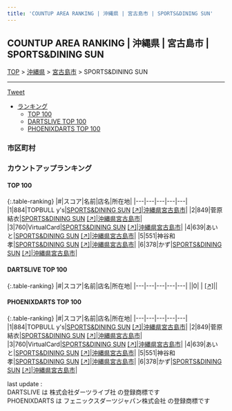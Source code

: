 ```yaml
---
title: 'COUNTUP AREA RANKING | 沖縄県 | 宮古島市 | SPORTS&DINING SUN'
---
```

## COUNTUP AREA RANKING | 沖縄県 | 宮古島市 | SPORTS&DINING SUN

[TOP](/darts/rank/) > [沖縄県](/darts/rank/沖縄県/) > [宮古島市](/darts/rank/沖縄県/宮古島市/) > SPORTS&DINING SUN

___

<a href="https://twitter.com/share?ref_src=twsrc%5Etfw" data-text="COUNTUP AREA RANKING | 沖縄県宮古島市SPORTS&DINING SUN" class="twitter-share-button" data-hashtags="DARTSLIVE,PHOENIXDARTS,darts,ダーツ" data-show-count="false">Tweet</a>

* [ランキング](#カウントアップランキング)
    * [TOP 100](#top-100)
    * [DARTSLIVE TOP 100](#dartslive-top-100)
    * [PHOENIXDARTS TOP 100](#phoenixdarts-top-100)

### 市区町村

<ul>

</ul>

### カウントアップランキング

#### TOP 100



{:.table-ranking}
|#|スコア|名前|店名|所在地|
|---|---|---|---|---|
|1|884|<span class="rank-name-pd">TOPBULL y&#x27;s</span>|<a href="/darts/rank/shops/93597.html">SPORTS&DINING SUN</a> <a href="https://vs.phoenixdarts.com/jp/shop/shopDetailInfo/s_93597?s_seq=93597">[↗]</a>|<a href="/darts/rank/沖縄県/宮古島市">沖縄県宮古島市</a>|
|2|849|<span class="rank-name-pd"><span class="pro-icon-pd"></span>菅原 結衣</span>|<a href="/darts/rank/shops/93597.html">SPORTS&DINING SUN</a> <a href="https://vs.phoenixdarts.com/jp/shop/shopDetailInfo/s_93597?s_seq=93597">[↗]</a>|<a href="/darts/rank/沖縄県/宮古島市">沖縄県宮古島市</a>|
|3|760|<span class="rank-name-pd">VirtualCard</span>|<a href="/darts/rank/shops/93597.html">SPORTS&DINING SUN</a> <a href="https://vs.phoenixdarts.com/jp/shop/shopDetailInfo/s_93597?s_seq=93597">[↗]</a>|<a href="/darts/rank/沖縄県/宮古島市">沖縄県宮古島市</a>|
|4|639|<span class="rank-name-pd">あいと</span>|<a href="/darts/rank/shops/93597.html">SPORTS&DINING SUN</a> <a href="https://vs.phoenixdarts.com/jp/shop/shopDetailInfo/s_93597?s_seq=93597">[↗]</a>|<a href="/darts/rank/沖縄県/宮古島市">沖縄県宮古島市</a>|
|5|551|<span class="rank-name-pd">神谷和孝</span>|<a href="/darts/rank/shops/93597.html">SPORTS&DINING SUN</a> <a href="https://vs.phoenixdarts.com/jp/shop/shopDetailInfo/s_93597?s_seq=93597">[↗]</a>|<a href="/darts/rank/沖縄県/宮古島市">沖縄県宮古島市</a>|
|6|378|<span class="rank-name-pd">かず</span>|<a href="/darts/rank/shops/93597.html">SPORTS&DINING SUN</a> <a href="https://vs.phoenixdarts.com/jp/shop/shopDetailInfo/s_93597?s_seq=93597">[↗]</a>|<a href="/darts/rank/沖縄県/宮古島市">沖縄県宮古島市</a>|


#### DARTSLIVE TOP 100



{:.table-ranking}
|#|スコア|名前|店名|所在地|
|---|---|---|---|---|
||0|<span class="rank-name-dl"> </span>|<a href="/darts/rank/shops/.html"></a> <a href="">[↗]</a>|<a href="/darts/rank//"></a>|


#### PHOENIXDARTS TOP 100



{:.table-ranking}
|#|スコア|名前|店名|所在地|
|---|---|---|---|---|
|1|884|<span class="rank-name-pd">TOPBULL y&#x27;s</span>|<a href="/darts/rank/shops/93597.html">SPORTS&DINING SUN</a> <a href="https://vs.phoenixdarts.com/jp/shop/shopDetailInfo/s_93597?s_seq=93597">[↗]</a>|<a href="/darts/rank/沖縄県/宮古島市">沖縄県宮古島市</a>|
|2|849|<span class="rank-name-pd"><span class="pro-icon-pd"></span>菅原 結衣</span>|<a href="/darts/rank/shops/93597.html">SPORTS&DINING SUN</a> <a href="https://vs.phoenixdarts.com/jp/shop/shopDetailInfo/s_93597?s_seq=93597">[↗]</a>|<a href="/darts/rank/沖縄県/宮古島市">沖縄県宮古島市</a>|
|3|760|<span class="rank-name-pd">VirtualCard</span>|<a href="/darts/rank/shops/93597.html">SPORTS&DINING SUN</a> <a href="https://vs.phoenixdarts.com/jp/shop/shopDetailInfo/s_93597?s_seq=93597">[↗]</a>|<a href="/darts/rank/沖縄県/宮古島市">沖縄県宮古島市</a>|
|4|639|<span class="rank-name-pd">あいと</span>|<a href="/darts/rank/shops/93597.html">SPORTS&DINING SUN</a> <a href="https://vs.phoenixdarts.com/jp/shop/shopDetailInfo/s_93597?s_seq=93597">[↗]</a>|<a href="/darts/rank/沖縄県/宮古島市">沖縄県宮古島市</a>|
|5|551|<span class="rank-name-pd">神谷和孝</span>|<a href="/darts/rank/shops/93597.html">SPORTS&DINING SUN</a> <a href="https://vs.phoenixdarts.com/jp/shop/shopDetailInfo/s_93597?s_seq=93597">[↗]</a>|<a href="/darts/rank/沖縄県/宮古島市">沖縄県宮古島市</a>|
|6|378|<span class="rank-name-pd">かず</span>|<a href="/darts/rank/shops/93597.html">SPORTS&DINING SUN</a> <a href="https://vs.phoenixdarts.com/jp/shop/shopDetailInfo/s_93597?s_seq=93597">[↗]</a>|<a href="/darts/rank/沖縄県/宮古島市">沖縄県宮古島市</a>|


<div class="footer border-top border-gray-light mt-5 pt-3 text-right text-gray">
    last update : <span style="font-weight: italic" id="foot_last_modified"></span><br />
    DARTSLIVE は 株式会社ダーツライブ社 の登録商標です<br />
    PHOENIXDARTS は フェニックスダーツジャパン株式会社 の登録商標です<br />
</div>

<script src="https://cdnjs.cloudflare.com/ajax/libs/jquery.tablesorter/2.31.3/js/jquery.tablesorter.min.js" integrity="sha512-qzgd5cYSZcosqpzpn7zF2ZId8f/8CHmFKZ8j7mU4OUXTNRd5g+ZHBPsgKEwoqxCtdQvExE5LprwwPAgoicguNg==" crossorigin="anonymous" referrerpolicy="no-referrer"></script>
<link rel="stylesheet" href="https://cdnjs.cloudflare.com/ajax/libs/jquery.tablesorter/2.31.3/css/theme.default.min.css" integrity="sha512-wghhOJkjQX0Lh3NSWvNKeZ0ZpNn+SPVXX1Qyc9OCaogADktxrBiBdKGDoqVUOyhStvMBmJQ8ZdMHiR3wuEq8+w==" crossorigin="anonymous" referrerpolicy="no-referrer" />
<script>
$(function() {
    $(".table-ranking").tablesorter({sortList:[[0, 0]]});
    $("#foot_last_modified").text(formatDate(new Date(document.lastModified), 'yyyy-MM-dd HH:mm:ss'));
});
</script>

<script async src="https://platform.twitter.com/widgets.js" charset="utf-8"></script>